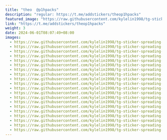 ```yaml
---
title: "theo  @p1hpacks"
description: "regular: https://t.me/addstickers/theop1hpacks"
featured_image: "https://raw.githubusercontent.com/kylelin1998/tg-sticker-spreading-worldwide-images/main/img/660f2cca-3abd-4b28-95f3-c69bda12c15f.jpg"
link: "https://t.me/addstickers/theop1hpacks"
weight: 3
date: 2024-06-01T08:07:49+08:00
images:
  - https://raw.githubusercontent.com/kylelin1998/tg-sticker-spreading-worldwide-images/main/img/660f2cca-3abd-4b28-95f3-c69bda12c15f.jpg
  - https://raw.githubusercontent.com/kylelin1998/tg-sticker-spreading-worldwide-images/main/img/6a515c05-b3c3-4a07-b443-d58167d5211d.jpg
  - https://raw.githubusercontent.com/kylelin1998/tg-sticker-spreading-worldwide-images/main/img/81928077-0cea-4018-bd9b-c1ca5305320e.jpg
  - https://raw.githubusercontent.com/kylelin1998/tg-sticker-spreading-worldwide-images/main/img/91320fcb-5c7a-4c01-8d31-8903dc4d0143.jpg
  - https://raw.githubusercontent.com/kylelin1998/tg-sticker-spreading-worldwide-images/main/img/2fd2e6b3-9a79-424e-94cc-89a6fdecd656.jpg
  - https://raw.githubusercontent.com/kylelin1998/tg-sticker-spreading-worldwide-images/main/img/a3a4fb31-4bf8-471c-bedd-0f2eb5fd469a.jpg
  - https://raw.githubusercontent.com/kylelin1998/tg-sticker-spreading-worldwide-images/main/img/bbf40381-5c42-484f-b0aa-975f33cc7f97.jpg
  - https://raw.githubusercontent.com/kylelin1998/tg-sticker-spreading-worldwide-images/main/img/72a7a61d-e644-41f8-899d-2ce92f9afa86.jpg
  - https://raw.githubusercontent.com/kylelin1998/tg-sticker-spreading-worldwide-images/main/img/ac3da5cb-d928-4a77-bde4-59c45efe55da.jpg
  - https://raw.githubusercontent.com/kylelin1998/tg-sticker-spreading-worldwide-images/main/img/586fb8f4-a6cd-480b-a9ff-688c36bf1ed0.jpg
  - https://raw.githubusercontent.com/kylelin1998/tg-sticker-spreading-worldwide-images/main/img/e0e662ce-8508-4222-8126-10a88bd2ee7e.jpg
  - https://raw.githubusercontent.com/kylelin1998/tg-sticker-spreading-worldwide-images/main/img/643d0bed-cd33-4ae0-b6ba-21803999b1df.jpg
  - https://raw.githubusercontent.com/kylelin1998/tg-sticker-spreading-worldwide-images/main/img/6e45ce6e-4049-4d4c-967f-a2f98b585a43.jpg
  - https://raw.githubusercontent.com/kylelin1998/tg-sticker-spreading-worldwide-images/main/img/7e09db16-dc02-4526-80f5-dcb00f0776ac.jpg
  - https://raw.githubusercontent.com/kylelin1998/tg-sticker-spreading-worldwide-images/main/img/d0b8c36a-51aa-4e40-8cd0-89ac7b57f0cd.jpg
  - https://raw.githubusercontent.com/kylelin1998/tg-sticker-spreading-worldwide-images/main/img/8d9a254b-113e-451a-887a-4c0de8aae39c.jpg
  - https://raw.githubusercontent.com/kylelin1998/tg-sticker-spreading-worldwide-images/main/img/a615efe0-ebee-45a6-aa6b-3063f1c99edf.jpg
  - https://raw.githubusercontent.com/kylelin1998/tg-sticker-spreading-worldwide-images/main/img/51e113b3-a418-439c-988e-3f5557a028f8.jpg
  - https://raw.githubusercontent.com/kylelin1998/tg-sticker-spreading-worldwide-images/main/img/bf2acb62-0ce1-4206-9979-c593514a8604.jpg
  - https://raw.githubusercontent.com/kylelin1998/tg-sticker-spreading-worldwide-images/main/img/017aa882-9fc2-42c5-ad8e-807568aacb58.jpg
---
```

